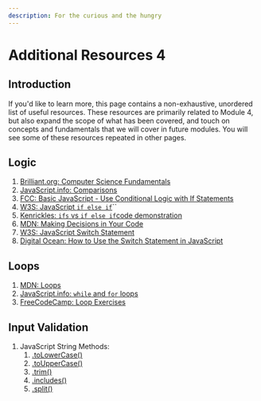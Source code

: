 ```yaml
---
description: For the curious and the hungry
---
```


# Additional Resources 4

## Introduction <a href="#introduction" id="introduction"></a>

If you'd like to learn more, this page contains a non-exhaustive, unordered list of useful resources. These resources are primarily related to Module 4, but also expand the scope of what has been covered, and touch on concepts and fundamentals that we will cover in future modules. You will see some of these resources repeated in other pages.

## Logic

1. [Brilliant.org: Computer Science Fundamentals](https://brilliant.org/courses/computer-science-essentials/)
2. [JavaScript.info: Comparisons](https://javascript.info/comparison)
3. [FCC: Basic JavaScript - Use Conditional Logic with If Statements](https://www.freecodecamp.org/learn/javascript-algorithms-and-data-structures/basic-javascript/use-conditional-logic-with-if-statements)
4. [W3S: JavaScript `if else if`](https://www.w3schools.com/js/js\_if\_else.asp)``
5. [Kenrickles: `ifs` vs `if else if`code demonstration](https://replit.com/@kenrickles/Difference-between-MultipleIfs-and-If-else-Ifs#index.js)
6. [MDN: Making Decisions in Your Code](https://developer.mozilla.org/en-US/docs/Learn/JavaScript/Building\_blocks/conditionals)
7. [W3S: JavaScript Switch Statement](https://www.w3schools.com/js/js\_switch.asp)
8. [Digital Ocean: How to Use the Switch Statement in JavaScript](https://www.digitalocean.com/community/tutorials/how-to-use-the-switch-statement-in-javascript)

## Loops

1. [MDN: Loops](https://developer.mozilla.org/en-US/docs/Learn/JavaScript/Building\_blocks/Looping\_code)
2. [JavaScript.info: `while` and `for` loops](https://developer.mozilla.org/en-US/docs/Learn/JavaScript/Building\_blocks/Looping\_code)
3. [FreeCodeCamp: Loop Exercises](https://www.freecodecamp.org/learn/javascript-algorithms-and-data-structures/basic-javascript/iterate-with-javascript-while-loops)

## Input Validation

1. JavaScript String Methods:
   1. [.toLowerCase()](https://www.w3schools.com/jsref/jsref\_tolowercase.asp)
   2. [.toUpperCase()](https://www.w3schools.com/jsref/jsref\_touppercase.asp)
   3. [.trim()](https://www.w3schools.com/jsref/jsref\_trim\_string.asp)
   4. [.includes()](https://www.w3schools.com/jsref/jsref\_includes.asp)
   5. [.split()](https://www.w3schools.com/jsref/jsref\_split.asp)
